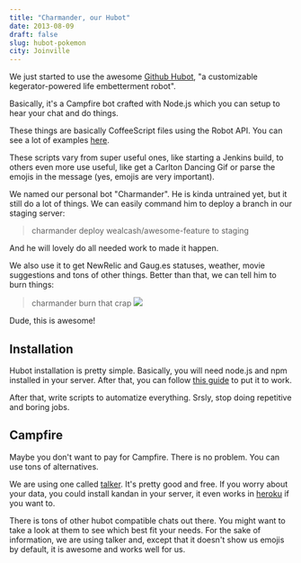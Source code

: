 ```yaml
---
title: "Charmander, our Hubot"
date: 2013-08-09
draft: false
slug: hubot-pokemon
city: Joinville
---
```


We just started to use the awesome [Github Hubot](http://hubot.github.com/), "a customizable kegerator-powered life embetterment robot".

Basically, it's a Campfire bot crafted with Node.js which you can setup to hear your chat and do things.

These things are basically CoffeeScript files using the Robot API. You can see a lot of examples [here](https://github.com/github/hubot-scripts).

These scripts vary from super useful ones, like starting a Jenkins build, to others even more use useful, like get a Carlton Dancing Gif or parse the emojis in the message (yes, emojis are very important).

We named our personal bot "Charmander". He is kinda untrained yet, but it still do a lot of things. We can easily command him to deploy a branch in our staging server:

> charmander deploy wealcash/awesome-feature to staging

And he will lovely do all needed work to made it happen.

We also use it to get NewRelic and Gaug.es statuses, weather, movie suggestions and tons of other things. Better than that, we can tell him to burn things:

> charmander burn that crap
![](/public/images/hubot-pokemon/ebfd3e1f-755c-4d2f-85d9-df1a2047261c.gif)

Dude, this is awesome!

## Installation

Hubot installation is pretty simple. Basically, you will need node.js and npm installed in your server. After that, you can follow [this guide](https://github.com/github/hubot/tree/master/docs) to put it to work.

After that, write scripts to automatize everything. Srsly, stop doing repetitive and boring jobs.

## Campfire

Maybe you don't want to pay for Campfire. There is no problem. You can use tons of alternatives.

We are using one called [talker](http://talkerapp.com/). It's pretty good and free. If you worry about your data, you could install kandan in your server, it even works in [heroku](https://heroku.com/) if you want to.

There is tons of other hubot compatible chats out there. You might want to take a look at them to see which best fit your needs. For the sake of information, we are using talker and, except that it doesn't show us emojis by default, it is awesome and works well for us.
